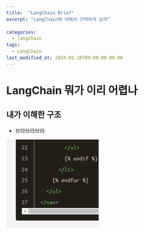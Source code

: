 ```yaml
---
title:  "LangChain Brief"
excerpt: "LangChain에 대해서 간략하게 요약"

categories:
  - langchain
tags:
  - LangChain
last_modified_at: 2024-02-16T09:00:00-00:00
---
```


# LangChain 뭐가 이리 어렵나

## 내가 이해한 구조

- 브라브라브라

![](images/20240216110159.png)

